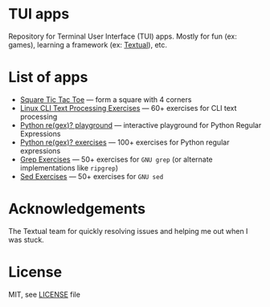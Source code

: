 # TUI apps

Repository for Terminal User Interface (TUI) apps. Mostly for fun (ex: games), learning a framework (ex: [Textual](https://textual.textualize.io/)), etc.

# List of apps

* [Square Tic Tac Toe](./SquareTicTacToe) — form a square with 4 corners
* [Linux CLI Text Processing Exercises](./CLI-Exercises) — 60+ exercises for CLI text processing
* [Python re(gex)? playground](./PyRegexPlayground) — interactive playground for Python Regular Expressions
* [Python re(gex)? exercises](./PyRegexExercises) — 100+ exercises for Python regular expressions
* [Grep Exercises](./GrepExercises) — 50+ exercises for `GNU grep` (or alternate implementations like `ripgrep`)
* [Sed Exercises](./SedExercises) — 50+ exercises for `GNU sed`

# Acknowledgements

The Textual team for quickly resolving issues and helping me out when I was stuck.

# License

MIT, see [LICENSE](./LICENSE) file


